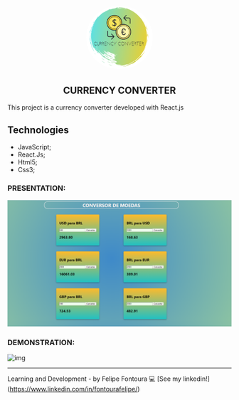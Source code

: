 <h1 align="center">
    <img alt="currency" title="currency" src=".github/logo.png" width="150px" style="border-radius:100px">
</h1>

<h2 align="center">CURRENCY CONVERTER</h2>

<p>This project is a currency converter developed with React.js</p>

## Technologies

- JavaScript;
- React.Js;
- Html5;
- Css3;

### PRESENTATION:

![img](https://github.com/FelipeFontouraBr/Conversor_React.js/blob/master/img/c-react.png)

### DEMONSTRATION:

![img](https://github.com/FelipeFontouraBr/Conversor_React.js/blob/master/img/cmreact.gif)

---
Learning and Development - by Felipe Fontoura :computer: [See my linkedin!] (https://www.linkedin.com/in/fontourafelipe/)
